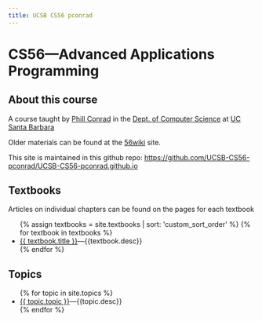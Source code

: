 ```yaml
---
title: UCSB CS56 pconrad
---
```


# CS56&mdash;Advanced Applications Programming

<div id="about" data-role="collapsible" data-collapsed="false" markdown="1">
<h2>About this course</h2>

A course taught by [Phill Conrad](http://www.cs.ucsb.edu/~pconrad)
in the [Dept. of Computer Science](http://www.cs.ucsb.edu) at
[UC Santa Barbara](http://www.ucsb.edu)

Older materials can be found at the [56wiki](https://foo.cs.ucsb.edu/56wiki) site.

This site is maintained in this github repo: <https://github.com/UCSB-CS56-pconrad/UCSB-CS56-pconrad.github.io>

</div><!-- about -->


<div id="textbooks" data-role="collapsible" data-collapsed="false">
  <h2>Textbooks</h2>
  <p>Articles on individual chapters can be found on the pages for each textbook</p>
    <ul>
      {% assign textbooks = site.textbooks | sort: 'custom_sort_order' %}
      {% for textbook in textbooks %}
         <li><a href="{{textbook.url}}">{{ textbook.title }}</a>&mdash;{{textbook.desc}}</li>
      {% endfor %}
    </ul>
</div>

<div id="topics" data-role="collapsible" data-collapsed="false">
  <h2>Topics</h2>
  <ul>
   {% for topic in site.topics %}
     <li><a href="{{topic.url}}">{{ topic.topic }}</a>&mdash;{{topic.desc}}</li>
   {% endfor %}
  </ul>
</div>

